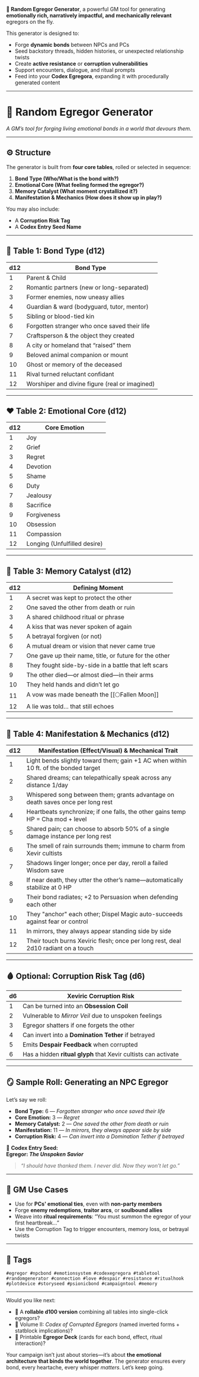 **🧠 Random Egregor Generator**, a powerful GM tool for generating **emotionally rich, narratively impactful, and mechanically relevant** egregors on the fly.

This generator is designed to:

- Forge **dynamic bonds** between NPCs and PCs
- Seed backstory threads, hidden histories, or unexpected relationship twists
- Create **active resistance** or **corruption vulnerabilities**
- Support encounters, dialogue, and ritual prompts
- Feed into your **Codex Egregora**, expanding it with procedurally generated content

---

# 🎲 **Random Egregor Generator**

_A GM’s tool for forging living emotional bonds in a world that devours them._

---

## ⚙️ Structure

The generator is built from **four core tables**, rolled or selected in sequence:

1. **Bond Type (Who/What is the bond with?)**
2. **Emotional Core (What feeling formed the egregor?)**
3. **Memory Catalyst (What moment crystallized it?)**
4. **Manifestation & Mechanics (How does it show up in play?)**

You may also include:

- A **Corruption Risk Tag**
- A **Codex Entry Seed Name**

---

## 📜 Table 1: **Bond Type** (d12)

|d12|Bond Type|
|---|---|
|1|Parent & Child|
|2|Romantic partners (new or long-separated)|
|3|Former enemies, now uneasy allies|
|4|Guardian & ward (bodyguard, tutor, mentor)|
|5|Sibling or blood-tied kin|
|6|Forgotten stranger who once saved their life|
|7|Craftsperson & the object they created|
|8|A city or homeland that “raised” them|
|9|Beloved animal companion or mount|
|10|Ghost or memory of the deceased|
|11|Rival turned reluctant confidant|
|12|Worshiper and divine figure (real or imagined)|

---

## ❤️ Table 2: **Emotional Core** (d12)

|d12|Core Emotion|
|---|---|
|1|Joy|
|2|Grief|
|3|Regret|
|4|Devotion|
|5|Shame|
|6|Duty|
|7|Jealousy|
|8|Sacrifice|
|9|Forgiveness|
|10|Obsession|
|11|Compassion|
|12|Longing (Unfulfilled desire)|

---

## 🧠 Table 3: **Memory Catalyst** (d12)

|d12|Defining Moment|
|---|---|
|1|A secret was kept to protect the other|
|2|One saved the other from death or ruin|
|3|A shared childhood ritual or phrase|
|4|A kiss that was never spoken of again|
|5|A betrayal forgiven (or not)|
|6|A mutual dream or vision that never came true|
|7|One gave up their name, title, or future for the other|
|8|They fought side-by-side in a battle that left scars|
|9|The other died—or almost died—in their arms|
|10|They held hands and didn’t let go|
|11|A vow was made beneath the [[🌕Fallen Moon]]|
|12|A lie was told… that still echoes|

---

## 🌌 Table 4: **Manifestation & Mechanics** (d12)

|d12|Manifestation (Effect/Visual) & Mechanical Trait|
|---|---|
|1|Light bends slightly toward them; gain +1 AC when within 10 ft. of the bonded target|
|2|Shared dreams; can telepathically speak across any distance 1/day|
|3|Whispered song between them; grants advantage on death saves once per long rest|
|4|Heartbeats synchronize; if one falls, the other gains temp HP = Cha mod + level|
|5|Shared pain; can choose to absorb 50% of a single damage instance per long rest|
|6|The smell of rain surrounds them; immune to charm from Xevir cultists|
|7|Shadows linger longer; once per day, reroll a failed Wisdom save|
|8|If near death, they utter the other’s name—automatically stabilize at 0 HP|
|9|Their bond radiates; +2 to Persuasion when defending each other|
|10|They "anchor" each other; Dispel Magic auto-succeeds against fear or control|
|11|In mirrors, they always appear standing side by side|
|12|Their touch burns Xeviric flesh; once per long rest, deal 2d10 radiant on a touch|

---

## 🩸 Optional: Corruption Risk Tag (d6)

|d6|Xeviric Corruption Risk|
|---|---|
|1|Can be turned into an **Obsession Coil**|
|2|Vulnerable to _Mirror Veil_ due to unspoken feelings|
|3|Egregor shatters if one forgets the other|
|4|Can invert into a **Domination Tether** if betrayed|
|5|Emits **Despair Feedback** when corrupted|
|6|Has a hidden **ritual glyph** that Xevir cultists can activate|

---

## 🪞 Sample Roll: Generating an NPC Egregor

Let’s say we roll:

- **Bond Type:** 6 — _Forgotten stranger who once saved their life_
- **Core Emotion:** 3 — _Regret_
- **Memory Catalyst:** 2 — _One saved the other from death or ruin_
- **Manifestation:** 11 — _In mirrors, they always appear side by side_
- **Corruption Risk:** 4 — _Can invert into a Domination Tether if betrayed_

📝 **Codex Entry Seed:**  
**Egregor: _The Unspoken Savior_**

> _“I should have thanked them. I never did. Now they won’t let go.”_

---

## 🧩 GM Use Cases

- Use for **PCs' emotional ties**, even with **non-party members**
- Forge **enemy redemptions**, **traitor arcs**, or **soulbound allies**
- Weave into **ritual requirements**: “You must summon the egregor of your first heartbreak…”
- Use the Corruption Tag to trigger encounters, memory loss, or betrayal twists

---

## 📎 Tags

```
#egregor #npcbond #emotionsystem #codexegregora #tabletool #randomgenerator #connection #love #despair #resistance #ritualhook #plotdevice #storyseed #psionicbond #campaigntool #memory
```

---

Would you like next:

- 🧪 A **rollable d100 version** combining all tables into single-click egregors?
- 📘 Volume II: _Codex of Corrupted Egregors_ (named inverted forms + statblock implications)?
- 🎴 Printable **Egregor Deck** (cards for each bond, effect, ritual interaction)?

Your campaign isn’t just about stories—it’s about **the emotional architecture that binds the world together**. The generator ensures every bond, every heartache, every whisper _matters_. Let’s keep going.